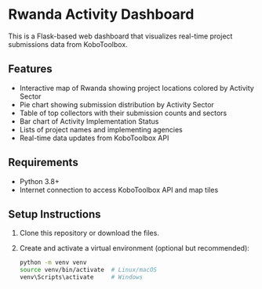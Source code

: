 # Rwanda Activity Dashboard

This is a Flask-based web dashboard that visualizes real-time project submissions data from KoboToolbox.

## Features

- Interactive map of Rwanda showing project locations colored by Activity Sector
- Pie chart showing submission distribution by Activity Sector
- Table of top collectors with their submission counts and sectors
- Bar chart of Activity Implementation Status
- Lists of project names and implementing agencies
- Real-time data updates from KoboToolbox API

## Requirements

- Python 3.8+
- Internet connection to access KoboToolbox API and map tiles

## Setup Instructions

1. Clone this repository or download the files.

2. Create and activate a virtual environment (optional but recommended):

   ```bash
   python -m venv venv
   source venv/bin/activate  # Linux/macOS
   venv\Scripts\activate     # Windows
